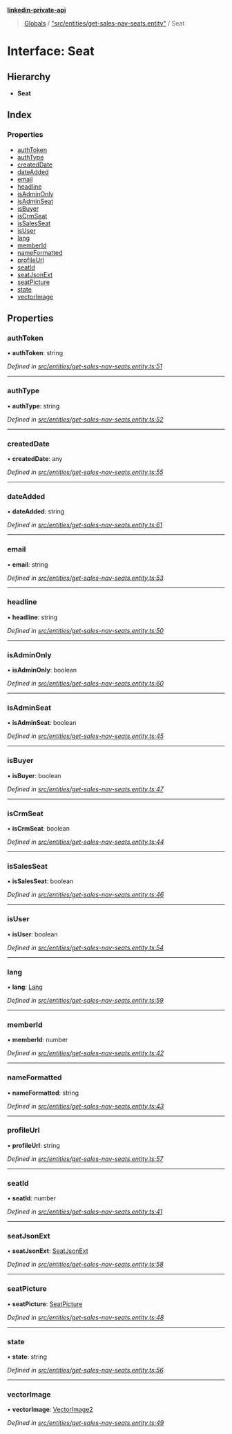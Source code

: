 **[linkedin-private-api](../README.md)**

> [Globals](../globals.md) / ["src/entities/get-sales-nav-seats.entity"](../modules/_src_entities_get_sales_nav_seats_entity_.md) / Seat

# Interface: Seat

## Hierarchy

* **Seat**

## Index

### Properties

* [authToken](_src_entities_get_sales_nav_seats_entity_.seat.md#authtoken)
* [authType](_src_entities_get_sales_nav_seats_entity_.seat.md#authtype)
* [createdDate](_src_entities_get_sales_nav_seats_entity_.seat.md#createddate)
* [dateAdded](_src_entities_get_sales_nav_seats_entity_.seat.md#dateadded)
* [email](_src_entities_get_sales_nav_seats_entity_.seat.md#email)
* [headline](_src_entities_get_sales_nav_seats_entity_.seat.md#headline)
* [isAdminOnly](_src_entities_get_sales_nav_seats_entity_.seat.md#isadminonly)
* [isAdminSeat](_src_entities_get_sales_nav_seats_entity_.seat.md#isadminseat)
* [isBuyer](_src_entities_get_sales_nav_seats_entity_.seat.md#isbuyer)
* [isCrmSeat](_src_entities_get_sales_nav_seats_entity_.seat.md#iscrmseat)
* [isSalesSeat](_src_entities_get_sales_nav_seats_entity_.seat.md#issalesseat)
* [isUser](_src_entities_get_sales_nav_seats_entity_.seat.md#isuser)
* [lang](_src_entities_get_sales_nav_seats_entity_.seat.md#lang)
* [memberId](_src_entities_get_sales_nav_seats_entity_.seat.md#memberid)
* [nameFormatted](_src_entities_get_sales_nav_seats_entity_.seat.md#nameformatted)
* [profileUrl](_src_entities_get_sales_nav_seats_entity_.seat.md#profileurl)
* [seatId](_src_entities_get_sales_nav_seats_entity_.seat.md#seatid)
* [seatJsonExt](_src_entities_get_sales_nav_seats_entity_.seat.md#seatjsonext)
* [seatPicture](_src_entities_get_sales_nav_seats_entity_.seat.md#seatpicture)
* [state](_src_entities_get_sales_nav_seats_entity_.seat.md#state)
* [vectorImage](_src_entities_get_sales_nav_seats_entity_.seat.md#vectorimage)

## Properties

### authToken

•  **authToken**: string

*Defined in [src/entities/get-sales-nav-seats.entity.ts:51](https://github.com/cosiall/linkedin-private-api/blob/7ebb094/src/entities/get-sales-nav-seats.entity.ts#L51)*

___

### authType

•  **authType**: string

*Defined in [src/entities/get-sales-nav-seats.entity.ts:52](https://github.com/cosiall/linkedin-private-api/blob/7ebb094/src/entities/get-sales-nav-seats.entity.ts#L52)*

___

### createdDate

•  **createdDate**: any

*Defined in [src/entities/get-sales-nav-seats.entity.ts:55](https://github.com/cosiall/linkedin-private-api/blob/7ebb094/src/entities/get-sales-nav-seats.entity.ts#L55)*

___

### dateAdded

•  **dateAdded**: string

*Defined in [src/entities/get-sales-nav-seats.entity.ts:61](https://github.com/cosiall/linkedin-private-api/blob/7ebb094/src/entities/get-sales-nav-seats.entity.ts#L61)*

___

### email

•  **email**: string

*Defined in [src/entities/get-sales-nav-seats.entity.ts:53](https://github.com/cosiall/linkedin-private-api/blob/7ebb094/src/entities/get-sales-nav-seats.entity.ts#L53)*

___

### headline

•  **headline**: string

*Defined in [src/entities/get-sales-nav-seats.entity.ts:50](https://github.com/cosiall/linkedin-private-api/blob/7ebb094/src/entities/get-sales-nav-seats.entity.ts#L50)*

___

### isAdminOnly

•  **isAdminOnly**: boolean

*Defined in [src/entities/get-sales-nav-seats.entity.ts:60](https://github.com/cosiall/linkedin-private-api/blob/7ebb094/src/entities/get-sales-nav-seats.entity.ts#L60)*

___

### isAdminSeat

•  **isAdminSeat**: boolean

*Defined in [src/entities/get-sales-nav-seats.entity.ts:45](https://github.com/cosiall/linkedin-private-api/blob/7ebb094/src/entities/get-sales-nav-seats.entity.ts#L45)*

___

### isBuyer

•  **isBuyer**: boolean

*Defined in [src/entities/get-sales-nav-seats.entity.ts:47](https://github.com/cosiall/linkedin-private-api/blob/7ebb094/src/entities/get-sales-nav-seats.entity.ts#L47)*

___

### isCrmSeat

•  **isCrmSeat**: boolean

*Defined in [src/entities/get-sales-nav-seats.entity.ts:44](https://github.com/cosiall/linkedin-private-api/blob/7ebb094/src/entities/get-sales-nav-seats.entity.ts#L44)*

___

### isSalesSeat

•  **isSalesSeat**: boolean

*Defined in [src/entities/get-sales-nav-seats.entity.ts:46](https://github.com/cosiall/linkedin-private-api/blob/7ebb094/src/entities/get-sales-nav-seats.entity.ts#L46)*

___

### isUser

•  **isUser**: boolean

*Defined in [src/entities/get-sales-nav-seats.entity.ts:54](https://github.com/cosiall/linkedin-private-api/blob/7ebb094/src/entities/get-sales-nav-seats.entity.ts#L54)*

___

### lang

•  **lang**: [Lang](_src_entities_get_sales_nav_seats_entity_.lang.md)

*Defined in [src/entities/get-sales-nav-seats.entity.ts:59](https://github.com/cosiall/linkedin-private-api/blob/7ebb094/src/entities/get-sales-nav-seats.entity.ts#L59)*

___

### memberId

•  **memberId**: number

*Defined in [src/entities/get-sales-nav-seats.entity.ts:42](https://github.com/cosiall/linkedin-private-api/blob/7ebb094/src/entities/get-sales-nav-seats.entity.ts#L42)*

___

### nameFormatted

•  **nameFormatted**: string

*Defined in [src/entities/get-sales-nav-seats.entity.ts:43](https://github.com/cosiall/linkedin-private-api/blob/7ebb094/src/entities/get-sales-nav-seats.entity.ts#L43)*

___

### profileUrl

•  **profileUrl**: string

*Defined in [src/entities/get-sales-nav-seats.entity.ts:57](https://github.com/cosiall/linkedin-private-api/blob/7ebb094/src/entities/get-sales-nav-seats.entity.ts#L57)*

___

### seatId

•  **seatId**: number

*Defined in [src/entities/get-sales-nav-seats.entity.ts:41](https://github.com/cosiall/linkedin-private-api/blob/7ebb094/src/entities/get-sales-nav-seats.entity.ts#L41)*

___

### seatJsonExt

•  **seatJsonExt**: [SeatJsonExt](_src_entities_get_sales_nav_seats_entity_.seatjsonext.md)

*Defined in [src/entities/get-sales-nav-seats.entity.ts:58](https://github.com/cosiall/linkedin-private-api/blob/7ebb094/src/entities/get-sales-nav-seats.entity.ts#L58)*

___

### seatPicture

•  **seatPicture**: [SeatPicture](_src_entities_get_sales_nav_seats_entity_.seatpicture.md)

*Defined in [src/entities/get-sales-nav-seats.entity.ts:48](https://github.com/cosiall/linkedin-private-api/blob/7ebb094/src/entities/get-sales-nav-seats.entity.ts#L48)*

___

### state

•  **state**: string

*Defined in [src/entities/get-sales-nav-seats.entity.ts:56](https://github.com/cosiall/linkedin-private-api/blob/7ebb094/src/entities/get-sales-nav-seats.entity.ts#L56)*

___

### vectorImage

•  **vectorImage**: [VectorImage2](_src_entities_get_sales_nav_seats_entity_.vectorimage2.md)

*Defined in [src/entities/get-sales-nav-seats.entity.ts:49](https://github.com/cosiall/linkedin-private-api/blob/7ebb094/src/entities/get-sales-nav-seats.entity.ts#L49)*
